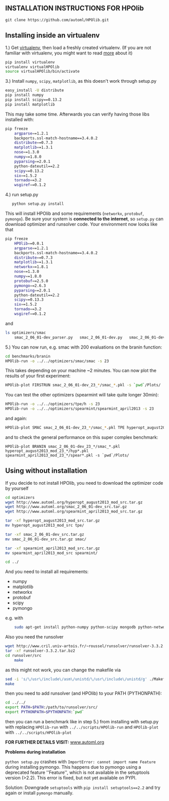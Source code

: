 INSTALLATION INSTRUCTIONS FOR HPOlib
-------

``git clone https://github.com/automl/HPOlib.git``

Installing inside an virtualenv
-----------

1.) Get [virtualenv](http://www.virtualenv.org/en/latest/virtualenv.html#installation), then load a freshly created virtualenv. (If you are not familiar with virtualenv, you might want to read [more](http://www.virtualenv.org/en/latest/virtualenv.html) about it)

```bash
pip install virtualenv
virtualenv virtualHPOlib
source virtualHPOlib/bin/activate
```

3.) Install ``numpy``, ``scipy``, ``matplotlib``, as this doesn't work through setup.py
```bash
easy_install -U distribute
pip install numpy
pip install scipy==0.13.2
pip install matplotlib
```
This may take some time. Afterwards you can verify having those libs installed with:

```bash
pip freeze
    argparse==1.2.1
    backports.ssl-match-hostname==3.4.0.2
    distribute==0.7.3
    matplotlib==1.3.1
    nose==1.3.0
    numpy==1.8.0
    pyparsing==2.0.1
    python-dateutil==2.2
    scipy==0.13.2
    six==1.5.2
    tornado==3.2
    wsgiref==0.1.2
```

4.) run setup.py

```python
   python setup.py install
```

This will install HPOlib and some requirements (``networkx``, ``protobuf``, ``pymongo``).
Be sure your system is **connected to the internet**, so ``setup.py`` can download
optimizer and runsolver code. Your environment now looks like that

```bash
pip freeze
    HPOlib==0.0.1
    argparse==1.2.1
    backports.ssl-match-hostname==3.4.0.2
    distribute==0.7.3
    matplotlib==1.3.1
    networkx==1.8.1
    nose==1.3.0
    numpy==1.8.0
    protobuf==2.5.0
    pymongo==2.6.3
    pyparsing==2.0.1
    python-dateutil==2.2
    scipy==0.13.3
    six==1.5.2
    tornado==3.2
    wsgiref==0.1.2
```

and

```bash
ls optimizers/smac
    smac_2_06_01-dev_parser.py   smac_2_06_01-dev.py   smac_2_06_01-dev_src    smac_2_06_01-devDefault.cfg
```

5.) You can now run, e.g. smac with 200 evaluations on the branin function:

```bash
cd benchmarks/branin
HPOlib-run -o ../../optimizers/smac/smac -s 23
```

This takes depending on your machine ~2 minutes. You can now plot the results of your first experiment:

```bash
HPOlib-plot FIRSTRUN smac_2_06_01-dev_23_*/smac_*.pkl -s `pwd`/Plots/
```

You can test the other optimizers (spearmint will take quite longer 30min):

```bash
HPOlib-run -o ../../optimizers/tpe/h -s 23
HPOlib-run -o ../../optimizers/spearmint/spearmint_april2013 -s 23
```

and again:

```bash
HPOlib-plot SMAC smac_2_06_01-dev_23_*/smac_*.pkl TPE hyperopt_august2013_mod_23_*/hyp*.pkl SPEARMINT spearmint_april2013_mod_23_*/spear*.pkl -s `pwd`/Plots/
```

and to check the general performance on this super complex benchmark:

```
HPOlib-plot BRANIN smac_2_06_01-dev_23_*/smac_*.pkl hyperopt_august2013_mod_23_*/hyp*.pkl spearmint_april2013_mod_23_*/spear*.pkl -s `pwd`/Plots/
```

Using without installation
-----------


If you decide to not install HPOlib, you need to download the optimizer code by yourself

```bash
cd optimizers
wget http://www.automl.org/hyperopt_august2013_mod_src.tar.gz
wget http://www.automl.org/smac_2_06_01-dev_src.tar.gz
wget http://www.automl.org/spearmint_april2013_mod_src.tar.gz

tar -xf hyperopt_august2013_mod_src.tar.gz
mv hyperopt_august2013_mod_src tpe/

tar -xf smac_2_06_01-dev_src.tar.gz
mv smac_2_06_01-dev_src.tar.gz smac/

tar -xf spearmint_april2013_mod_src.tar.gz
mv spearmint_april2013_mod_src spearmint/

cd ../
```

And you need to install all requirements:

* numpy
* matplotlib
* networkx
* protobuf
* scipy
* pymongo

e.g. with

```bash
    sudo apt-get install python-numpy python-scipy mongodb python-networkx python-protobuf
```

Also you need the runsolver

```bash
wget http://www.cril.univ-artois.fr/~roussel/runsolver/runsolver-3.3.2.tar.bz2
tar -xf runsolver-3.3.2.tar.bz2
cd runsolver/src
    make
```

as this might not work, you can change the makefile via

```bash
sed -i 's/\/usr\/include\/asm\/unistd/\/usr\/include\/unistd/g' ./Makefile
make
```

then you need to add runsolver (and HPOlib) to your PATH (PYTHONPATH):

```bash
cd ../../
export PATH=$PATH:/path/to/runsolver/src/
export PYTHONPATH=$PYTHONPATH:`pwd`
```

then you can run a benchmark like in step 5.) from installing with setup.py with replacing
``HPOlib-run`` with ``../../scripts/HPOlib-run`` and ``HPOlib-plot`` with ``../../scripts/HPOlib-plot``

**FOR FURTHER DETAILS VISIT:** www.automl.org


**Problems during installation**

``python setup.py`` crashes with ``ImportError: cannot import name Feature`` during installing pymongo. This happens due to pymongo using a deprecated feature ''Feature'', which is not available in the setuptools version (>2.2). This error is fixed, but not yet available on PYPI.

Solution: Downgrade ``setuptools`` with ``pip install setuptools==2.2`` and try again or install ``pymongo`` manually.

